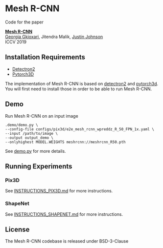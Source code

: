 # Mesh R-CNN

Code for the paper

**[Mesh R-CNN][1]**  
[Georgia Gkioxari][gg], Jitendra Malik, [Justin Johnson][jj]  
ICCV 2019

## Installation Requirements
- [Detectron2][d2]
- [Pytorch3D][py3d]

The implementation of Mesh R-CNN is based on [detectron2][d2] and [pytorch3d][py3d].
You will first need to install those in order to be able to run Mesh R-CNN.

## Demo

Run Mesh R-CNN on an input image

    .demo/demo.py \
    --config-file configs/pix3d/e2e_mesh_rcnn_wpreddz_R_50_FPN_1x.yaml \
    --input /path/to/image \
    --output output_demo \
    --onlyhighest MODEL.WEIGHTS meshrcnn://meshrcnn_R50.pth

See [demo.py]() for more details.

## Running Experiments

### Pix3D
See [INSTRUCTIONS_PIX3D.md]() for more instructions.

### ShapeNet
See [INSTRUCTIONS_SHAPENET.md]() for more instructions.

## License
The Mesh R-CNN codebase is released under BSD-3-Clause

[1]: https://arxiv.org/abs/1912.08804
[gg]: https://github.com/gkioxari
[jj]: https://github.com/jcjohnson
[d2]: https://github.com/facebookresearch/detectron2
[py3d]: https://github.com/facebookresearch/pytorch3d
